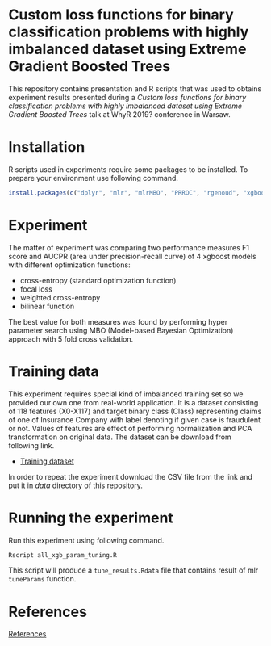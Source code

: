 # Custom loss functions for binary classification problems with highly imbalanced dataset using Extreme Gradient Boosted Trees

This repository contains presentation and R scripts that was used to obtains experiment results presented during a <i>Custom loss functions for binary classification problems with highly imbalanced dataset using Extreme Gradient Boosted Trees</i> talk at WhyR 2019? conference in Warsaw.

# Installation

R scripts used in experiments require some packages to be installed. To prepare your environment use following command.

```r
install.packages(c("dplyr", "mlr", "mlrMBO", "PRROC", "rgenoud", "xgboost"))
```

# Experiment

The matter of experiment was comparing two performance measures F1 score and AUCPR (area under precision-recall curve) of 4 xgboost models with different optimization functions:

* cross-entropy (standard optimization function)
* focal loss
* weighted cross-entropy
* bilinear function

The best value for both measures was found by performing hyper parameter search using MBO (Model-based Bayesian Optimization) approach with 5 fold cross validation.

# Training data 
This experiment requires special kind of imbalanced training set so we provided our own one from real-world application. It is a dataset consisting of 118 features (X0-X117) and target binary class (Class) representing claims of one of Insurance Company with label denoting if given case is fraudulent or not. Values of features are effect of performing normalization and PCA transformation on original data. The dataset can be download from following link.

* [Training dataset](https://datawalk.pl/PCA_Insurance_Frauds_Train.csv)

In order to repeat the experiment download the CSV file from the link and put it in <i>data</i> directory of this repository.

# Running the experiment


Run this experiment using following command.

```bash
Rscript all_xgb_param_tuning.R
```

This script will produce a ``tune_results.Rdata`` file that contains result of mlr ``tuneParams`` function.

# References

[References](Presentation/references.bib)